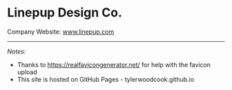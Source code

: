 # Linepup Design Co.  
Company Website: www.linepup.com  

---

*Notes:*  
- Thanks to https://realfavicongenerator.net/ for help with the favicon upload
- This site is hosted on GitHub Pages - tylerwoodcook.github.io
